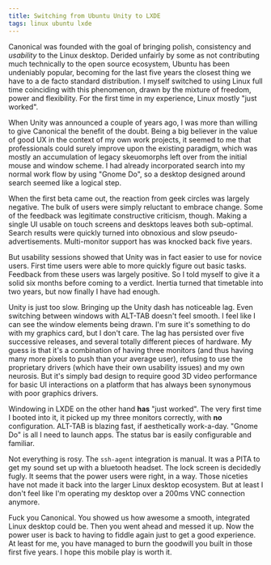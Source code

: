 ```yaml
---
title: Switching from Ubuntu Unity to LXDE
tags: linux ubuntu lxde
---
```


Canonical was founded with the goal of bringing polish, consistency and _usability_ to the Linux desktop. Derided unfairly by some as not contributing much technically to the open source ecosystem, Ubuntu has been undeniably popular, becoming for the last five years the closest thing we have to a de facto standard distribution. I myself switched to using Linux full time coinciding with this phenomenon, drawn by the mixture of freedom, power and flexibility. For the first time in my experience, Linux mostly "just worked".

When Unity was announced a couple of years ago, I was more than willing to give Canonical the benefit of the doubt. Being a big believer in the value of good UX in the context of my own work projects, it seemed to me that professionals could surely improve upon the existing paradigm, which was mostly an accumulation of legacy skeuomorphs left over from the initial mouse and window scheme. I had already incorporated search into my normal work flow by using "Gnome Do", so a desktop designed around search seemed like a logical step.

When the first beta came out, the reaction from geek circles was largely negative. The bulk of users were simply reluctant to embrace change. Some of the feedback was legitimate constructive criticism, though. Making a single UI usable on touch screens and desktops leaves both sub-optimal. Search results were quickly turned into obnoxious and slow pseudo-advertisements. Multi-monitor support has was knocked back five years.

But usability sessions showed that Unity was in fact easier to use for novice users. First time users were able to more quickly figure out basic tasks. Feedback from these users was largely positive. So I told myself to give it a solid six months before coming to a verdict. Inertia turned that timetable into two years, but now finally I have had enough.

Unity is just too slow. Bringing up the Unity dash has noticeable lag. Even switching between windows with ALT-TAB doesn't feel smooth. I feel like I can see the window elements being drawn. I'm sure it's something to do with my graphics card, but I don't care. The lag has persisted over five successive releases, and several totally different pieces of hardware. My guess is that it's a combination of having three monitors (and thus having many more pixels to push than your average user), refusing to use the proprietary drivers (which have their own usability issues) and my own neurosis. But it's simply bad design to require good 3D video performance for basic UI interactions on a platform that has always been synonymous with poor graphics drivers.

Windowing in LXDE on the other hand __has__ "just worked". The very first time I booted into it, it picked up my three monitors correctly, with __no__ configuration. ALT-TAB is blazing fast, if aesthetically work-a-day. "Gnome Do" is all I need to launch apps. The status bar is easily configurable and familiar.

Not everything is rosy. The `ssh-agent` integration is manual. It was a PITA to get my sound set up with a bluetooth headset. The lock screen is decidedly fugly. It seems that the power users were right, in a way. Those niceties have not made it back into the larger Linux desktop ecosystem. But at least I don't feel like I'm operating my desktop over a 200ms VNC connection anymore.

Fuck you Canonical. You showed us how awesome a smooth, integrated Linux desktop could be. Then you went ahead and messed it up. Now the power user is back to having to fiddle again just to get a good experience. At least for me, you have managed to burn the goodwill you built in those first five years. I hope this mobile play is worth it.
